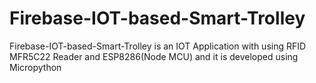 # Firebase-IOT-based-Smart-Trolley

Firebase-IOT-based-Smart-Trolley is an IOT Application with using RFID MFR5C22 Reader and ESP8286(Node MCU) and it is developed using Micropython 
